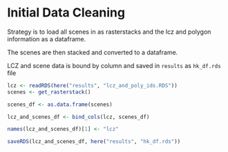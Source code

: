 Initial Data Cleaning
================

Strategy is to load all scenes in as rasterstacks and the lcz and
polygon information as a dataframe.

The scenes are then stacked and converted to a dataframe.

LCZ and scene data is bound by column and saved in `results` as
`hk_df.rds` file

``` r
lcz <- readRDS(here("results", "lcz_and_poly_ids.RDS"))
scenes <- get_rasterstack()
```

``` r
scenes_df <- as.data.frame(scenes)
```

``` r
lcz_and_scenes_df <- bind_cols(lcz, scenes_df)
```

``` r
names(lcz_and_scenes_df)[1] <- "lcz"
```

``` r
saveRDS(lcz_and_scenes_df, here("results", "hk_df.rds"))
```
